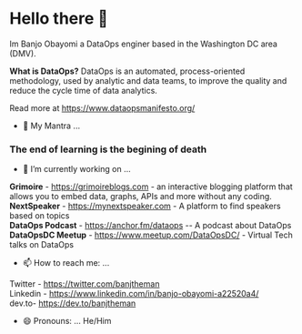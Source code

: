 # Hello there 👋

Im Banjo Obayomi a DataOps enginer based in the Washington DC area (DMV).  

**What is DataOps?** 
DataOps is an automated, process-oriented methodology, used by analytic and data teams, to improve the quality and reduce the cycle time of data analytics.  

Read more at https://www.dataopsmanifesto.org/


- 🔭 My Mantra ...
### The end of learning is the begining of death 

- 🔭 I’m currently working on ...

**Grimoire** - https://grimoireblogs.com - an interactive blogging platform that allows you to embed data, graphs, APIs and more without any coding.  
**NextSpeaker** - https://mynextspeaker.com - A platform to find speakers based on topics  
**DataOps Podcast** - https://anchor.fm/dataops -- A podcast about DataOps   
**DataOpsDC Meetup** - https://www.meetup.com/DataOpsDC/ - Virtual Tech talks on DataOps  


- 📫 How to reach me: ...

Twitter - https://twitter.com/banjtheman  
Linkedin - https://www.linkedin.com/in/banjo-obayomi-a22520a4/  
dev.to- https://dev.to/banjtheman  


- 😄 Pronouns: ...
He/Him

<!--
**banjtheman/banjtheman** is a ✨ _special_ ✨ repository because its `README.md` (this file) appears on your GitHub profile.

Here are some ideas to get you started:

- 🔭 I’m currently working on ...
- 🌱 I’m currently learning ...
- 👯 I’m looking to collaborate on ...
- 🤔 I’m looking for help with ...
- 💬 Ask me about ...
- 📫 How to reach me: ...
- 😄 Pronouns: ...
- ⚡ Fun fact: ...
-->
